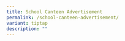 ```yaml
---
title: School Canteen Advertisement
permalink: /school-canteen-advertisement/
variant: tiptap
description: ""
---
```

